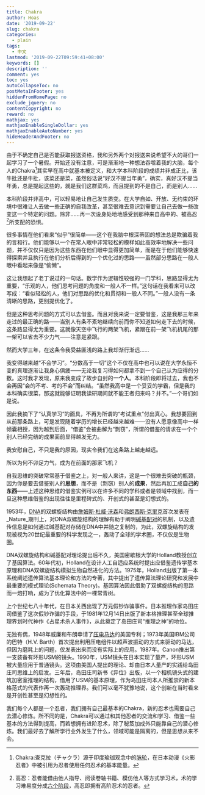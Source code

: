 ```yaml
---
title: Chakra
author: Hoas
date: '2019-09-22'
slug: chakra
categories:
  - plain
tags:
  - 中文
lastmod: '2019-09-22T09:59:41+08:00'
keywords: []
description: ''
comment: yes
toc: yes
autoCollapseToc: no
postMetaInFooter: yes
hiddenFromHomePage: no
exclude_jquery: no
contentCopyright: no
reward: no
mathjax: yes
mathjaxEnableSingleDollar: yes
mathjaxEnableAutoNumber: yes
hideHeaderAndFooter: no
---
```


由于不确定自己是否能获取报送资格，我和另外两个对报送来说希望不大的哥们一起学习了一个暑假。开始还没有注意，可是渐渐地一种想法吞噬着我的大脑，每个人的Chakra[^1]其实早在高中就基本被定义，和大学本科阶段的成绩并非成正比，该牛批还是牛批，该菜还是菜，虽然俗话说“好汉不提当年勇”，确实，真好汉不提当年勇，总是提起这些的，就是我们这群菜鸡，而且提到的不是自己，而是别人……

本科阶段并非高中，可以轻易地让自己发生质变。在大学自如、开放、无约束的环境中很难让人去做一些正确的自我改革，甚至很难去意识到需要让自己去做一些改变这一个特定的问题。除非……再一次设身处地地感受到那种来自高中的、被高忍[^2]所支配的恐惧。

[^1]:Chakra:查克拉（チャクラ）源于印度瑜珈观念中的[脉轮](https://zh.wikipedia.org/wiki/脈輪)，在日本动漫《火影忍者》中被引用为忍者使用任何忍术的基本能量。
[^2]:高忍：忍者能借由他人指导、阅读卷轴书籍、模仿他人等方式学习术，术的学习难易度分成[六个阶段]([https://zh.wikipedia.org/wiki/%E7%81%AB%E5%BD%B1%E5%BF%8D%E8%80%85%E8%A1%93%E5%88%97%E8%A1%A8#%E8%A1%93%E7%9A%84%E5%AD%B8%E7%BF%92](https://zh.wikipedia.org/wiki/火影忍者術列表#術的學習))，高忍即拥有高阶忍术的忍者。

<!--more-->

很多事情在他们看来“似乎”很简单——这个在我脑中根深蒂固的想法总是欺骗着我的言和行。他们能够以一个在常人眼中非常轻松的模样如此高效率地解决一些问题，并不仅仅只是因为这些东西在他们眼中显得更加简单，而是在于他们能够快速得探索并且执行在他们分析后得到的一个优化过的思路——虽然部分思路在一般人眼中看起来像是“偷懒”。

这让我想起了老丁说过的一句话。数学作为逻辑性较强的一门学科，思路显得尤为重要，“乐观的人，他们思考问题的角度和一般人不一样。”这句话在我看来可以改写成：“看似轻松的人，他们对思路的优化和贯彻和一般人不同。”一般人没有一条清晰的思路，更别提优化了。

但是这种思考问题的方式可以去借鉴。而且对我来说一定要借鉴，这是我那三年来走过的最正确的路——当别人有条不紊地继续向前而你不知道如何走下去的时候，这条路显得尤为重要。这就像天空中飞行的两架飞机，紧跟在前一架飞机机尾的那一架可以省去不少力气——注意是紧跟。

然而大学三年，在这条令我受益匪浅的路上我却渐行渐远……

我变得越来越“不会学习”。“分数高于一切”这个不仅在高中也可以说在大学永恒不变的真理逐渐让我身心俱疲——无论我复习得如何都拿不到一个自己认为应得的分数。这时我才发现，原来我变成了故步自封的**一个人**。本科阶段即将过去，我也不会再因“会的不考、考的不会”而纠结。“虽然我高中是一个妥妥的学霸，但是我的本科确实很菜，那这就能够证明我读研期间就不能王者归来吗？并不。”一个哥们如是说。

因此我摘下了“认真学习”的面具，不再为所谓的“考试重点”付出真心。我想要回到从前那条路上，可是发现随着学历的增长已经越来越难——没有人愿意像高中一样倾囊相授，因为越到后面，“借鉴”会被曲解为“剽窃”，所谓的借鉴的请求在一个个别人已经完结的成果面前显得越发无力。

我安慰自己，不只是我的原因，现实令我们在这条路上越走越远。

所以为何不卯足力气，成为在前面的那家飞机？

自我思维的突破常常基于借鉴之上，对一般人来讲，这是一个很难去突破的瓶颈，因为你是要去借鉴别人的**思想**，而不是（剽窃）别人的**成果**，然后再加工成**自己的东西**——上述这种思维的借鉴实例可以在许多不同的学科或者是领域中找到，而一旦这种思维借鉴的出现往往是里程碑式的、开创式的甚至是幻想式的。

1953年，[DNA](https://zh.wikipedia.org/wiki/DNA)的双螺旋结构由[詹姆斯·杜威·沃森](https://zh.wikipedia.org/wiki/詹姆斯·杜威·沃森)和[弗朗西斯·克里克](https://zh.wikipedia.org/wiki/弗朗西斯·克里克)首次发表在_Nature_期刊上，对DNA双螺旋结构的理解有助于阐明[碱基配对](https://zh.wikipedia.org/wiki/碱基对)的机制，以及遗传信息是如何通过碱基配对存储在DNA中并随之复制的，为此，双螺旋结构的发现被视为20世纪最重要的科学发现之一，轰动了全球的学术圈，不仅仅是生物圈。

DNA双螺旋结构和碱基配对理论提出后不久，美国密歇根大学的Holland教授创立了基因算法。60年代初，Holland在设计人工自适应系统时提出应借鉴遗传学基本原理和DNA双螺旋结构模拟生物自然进化的方法。1975年，Holland出版了第一本系统阐述遗传算法基本理论和方法的专著，其中提出了遗传算法理论研究和发展中最重要的模式理论(Schemata Theory)。基因算法因此借助了双螺旋结构的思路而一炮打响，成为了优化算法中的一棵常青树。

上个世纪七八十年代，在日本关西出现了万元假钞诈骗事件。日本推理作家岛田庄司借鉴了这次假钞诈骗的手段，于1981年12月14日出版了新本格推理甚至全球推理界划时代神作《占星术杀人事件》，从此奠定了岛田庄司“推理之神”的地位。

无独有偶，1948年威廉和布朗申请了[压电马达](https://baike.baidu.com/item/%E5%8E%8B%E7%94%B5%E9%A9%AC%E8%BE%BE/8939327](https://baike.baidu.com/item/压电马达/8939327))的美国专利；1973年美国IBM公司的巴特（H.V. Barth）首次提出利用压电组件以超声波振动的方式来驱动的马达，但因为磨耗上的问题，仅发表出来而没有实际上的应用。1987年。Canon推出第一支装备有环形USM的镜头。1990年，USM镜头在日本实现了量产，环形USM被大量应用于普通镜头。这项由美国人提出的理论、却由日本人量产的实践给岛田庄司思维上的启发。三年后，岛田庄司新书《异位》出版，以一个相机镜头式的建筑加密室推理的结构，借用了USM的基本原理，作为岛田庄司本人所推崇的新本格范式的代表作再一次轰动推理界。我们可以毫不犹豫地说，这个创新在当时看来是开创性甚至是幻想性的。

我们每个人都是一个忍者，我们拥有自己最基本的Chakra，新的忍术也需要自己去潜心修炼。所不同的是，Chakra可以通过和其他忍者的交流和学习、借鉴一些基本的方法得到提高，而若想拥有进阶忍术，除了秘笈加成外只能靠自己的潜心修炼。我们最好去了解所学行业外发生了什么，领域可能是隔离的，但是思想从来不会。
